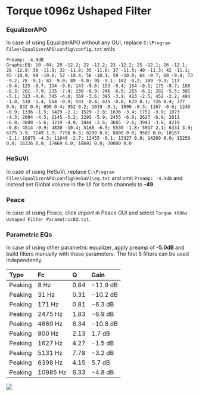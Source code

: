 # Torque t096z Ushaped Filter

### EqualizerAPO
In case of using EqualizerAPO without any GUI, replace `C:\Program Files\EqualizerAPO\config\config.txt`
with:
```
Preamp: -4.9dB
GraphicEQ: 10 -84; 20 -12.2; 22 -12.2; 23 -12.2; 25 -12.1; 26 -12.1; 28 -12.0; 30 -11.9; 32 -11.8; 35 -11.6; 37 -11.5; 40 -11.3; 42 -11.1; 45 -10.9; 49 -10.6; 52 -10.4; 56 -10.1; 59 -10.0; 64 -9.7; 68 -9.4; 73 -9.2; 78 -9.1; 83 -9.0; 89 -9.0; 95 -9.1; 102 -9.2; 109 -9.3; 117 -9.4; 125 -9.7; 134 -9.6; 143 -9.6; 153 -9.4; 164 -9.1; 175 -8.7; 188 -8.3; 201 -7.9; 215 -7.4; 230 -6.9; 246 -6.5; 263 -6.1; 282 -5.5; 301 -5.1; 323 -4.6; 345 -4.0; 369 -3.6; 395 -3.1; 423 -2.5; 452 -2.2; 484 -1.8; 518 -1.4; 554 -0.9; 593 -0.4; 635 -0.0; 679 0.1; 726 0.4; 777 0.6; 832 0.6; 890 0.4; 952 0.2; 1019 -0.1; 1090 -0.3; 1167 -0.6; 1248 -0.9; 1336 -1.5; 1429 -2.1; 1529 -2.8; 1636 -3.4; 1751 -3.9; 1873 -4.3; 2004 -4.5; 2145 -5.2; 2295 -5.9; 2455 -6.6; 2627 -6.9; 2811 -6.8; 3008 -5.6; 3219 -4.0; 3444 -2.6; 3685 -2.6; 3943 -3.8; 4219 -6.8; 4514 -9.9; 4830 -10.4; 5168 -6.5; 5530 -1.8; 5917 2.1; 6331 3.9; 6775 3.9; 7249 1.3; 7756 0.3; 8299 0.0; 8880 0.0; 9502 0.0; 10167 -2.1; 10879 -4.3; 11640 -2.7; 12455 -0.1; 13327 0.0; 14260 0.0; 15258 0.0; 16326 0.0; 17469 0.0; 18692 0.0; 20000 0.0
```

### HeSuVi
In case of using HeSuVi, replace `C:\Program Files\EqualizerAPO\config\HeSuVi\eq.txt` and omit `Preamp:
-4.9dB` and instead set Global volume in the UI for both channels to **-49**

### Peace
In case of using Peace, click *Import* in Peace GUI and select `Torque t096z Ushaped Filter ParametricEQ.txt`.

### Parametric EQs
In case of using other parametric equalizer, apply preamp of **-5.0dB** and build filters manually with
these parameters. The first 5 filters can be used independently.

| Type    | Fc       |    Q | Gain     |
|:--------|:---------|:-----|:---------|
| Peaking | 8 Hz     | 0.84 | -11.9 dB |
| Peaking | 31 Hz    | 0.31 | -10.2 dB |
| Peaking | 171 Hz   | 0.81 | -6.3 dB  |
| Peaking | 2475 Hz  | 1.83 | -6.9 dB  |
| Peaking | 4669 Hz  | 6.34 | -10.8 dB |
| Peaking | 800 Hz   | 2.13 | 1.7 dB   |
| Peaking | 1627 Hz  | 4.27 | -1.5 dB  |
| Peaking | 5131 Hz  | 7.78 | -3.2 dB  |
| Peaking | 6398 Hz  | 4.15 | 5.7 dB   |
| Peaking | 10985 Hz | 6.33 | -4.8 dB  |

![](https://raw.githubusercontent.com/jaakkopasanen/AutoEq/master/results/innerfidelity/sbaf-serious/Torque%20t096z%20Ushaped%20Filter/Torque%20t096z%20Ushaped%20Filter.png)